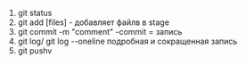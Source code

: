 1. git status
2. git add [files] - добавляет файлв в stage
3. git commit -m "comment" -commit = запись
4. git log/ git log --oneline подробная и сокращенная запись
5. git pushv